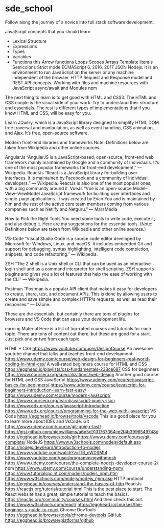 # sde_school
Follow along the journey of a novice into full stack software development.


JavaScript concepts that you should learn:

* Lexical Structure
* Expressions
* Types
* Variables
* Functions
this
Arrow functions
Loops
Scopes
Arrays
Template literals
Semicolons
Strict mode
ECMAScript 6, 2016, 2017
JSON
Nodejs. It is an environment to run JavaScript on the server or any machine independent of the browser.
HTTP Request and Response model and REST API concepts.
Working with files and machine resources with JavaScript
async/await and Modules
npm

The next thing to learn is to get good with HTML and CSS3. The HTML and CSS couple is the visual side of your work. Try to understand their structure and essentials. The rest is different types of implementations that if you know HTML and CSS, will be easy for you.

Learn JQuery, which is a JavaScript library designed to simplify HTML DOM tree traversal and manipulation, as well as event handling, CSS animation, and Ajax. It’s free, open-source software.


Modern front-end libraries and frameworks
Note: Definitions below are taken from Wikipedia and other online sources.

AngularJs “AngularJS is a JavaScript-based, open-source, front-end web framework mainly maintained by Google and a community of individuals. It’s one of the most popular frameworks for front-end development.” — Wikipedia.
ReactJs “React is a JavaScript library for building user interfaces. It is maintained by Facebook and a community of individual developers.” — Wikipedia.
ReactJs is also one of the most popular ones, with a big community around it.
VueJs “Vue is an open-source Model–View–ViewModel JavaScript framework for building user interfaces and single-page applications. It was created by Evan You and is maintained by him and the rest of the active core team members coming from various companies such as Netlify and Netguru.” — MarsMedia




How to Pick the Right Tools
You need some tools to write code, execute it, and also debug it. Here are my suggestions for the essential tools. (Note: Definitions below are taken from Wikipedia and other online sources.)

VS-Code
“Visual Studio Code is a source code editor developed by Microsoft for Windows, Linux, and macOS. It includes embedded Git and support for debugging, syntax highlighting, intelligent code completion, snippets, and code refactoring.” — Wikipedia.

ZSH
“The Z shell is a Unix shell or CLI that can be used as an interactive login shell and as a command interpreter for shell scripting. ZSH supports plugins and gives you a lot of features that help the ease of working with the CLI” — Wikipedia.

Postman
“Postman is a popular API client that makes it easy for developers to create, share, test, and document APIs. This is done by allowing users to create and save simple and complex HTTP/s requests, as well as read their responses.” — DZone.

These are the essentials, but certainly there are tons of plugins for browsers and VS Code that can ease your development life.

earning Material
Here is a list of top-rated courses and tutorials for each topic. There are tons of content out there, but these are good for a start. Just pick one or two from each topic.

HTML + CSS
https://www.youtube.com/user/DesignCourse
An awesome youtube channel that talks and teaches front-end development
https://www.udemy.com/course/web-design-for-beginners-real-world-coding-in-html-css/
A well-rated beginners course for HTML and CSS
https://egghead.io/playlists/css-fundamentals-238ce697
CSS for beginners
https://www.coursera.org/specializations/web-design
Another good course for HTML and CSS
JavaScript
https://www.udemy.com/course/javascript-basics-for-beginners/
https://www.udemy.com/course/javascript-for-beginners-introduction-learn-fast-easy/
https://www.udemy.com/course/modern-javascript/
https://www.coursera.org/learn/javascript-jquery-json
https://www.edx.org/course/javascript-introduction
https://www.edx.org/course/programming-for-the-web-with-javascript
VS Code
https://egghead.io/browse/tools/vscode
This is a good place for you to learn more about IDEs and VsCode.
Git
https://www.udemy.com/course/git-going-fast/
https://gist.github.com/nicowilliams/a6e5c9131767364ce2f4b3996549748d
https://egghead.io/browse/tools/git
https://www.udemy.com/course/git-complete/
NodeJS
https://www.w3schools.com/nodejs/default.asp
https://nodejs.dev/learn/introduction-to-nodejs
https://www.youtube.com/watch?v=TlB_eWDSMt4
https://www.youtube.com/user/programmingwithmosh
https://www.udemy.com/course/the-complete-nodejs-developer-course-2/
npm
https://www.udemy.com/course/understanding-npm/
https://www.tutorialspoint.com/nodejs/nodejs_npm.htm
https://www.w3schools.com/nodejs/nodejs_npm.asp
HTTP protocol
https://egghead.io/courses/understand-the-basics-of-http
ReactJs
https://reactjs.org/tutorial/tutorial.html
This is the best place to start. The React website has a great, simple tutorial to teach the basics.
https://reactjs.org/community/courses.html
And then check this out.
https://www.w3schools.com/react/
https://egghead.io/courses/the-beginner-s-guide-to-react
Chrome DevTools
https://egghead.io/browse/tools/chrome-devtools
GitHub
https://egghead.io/browse/platforms/github
